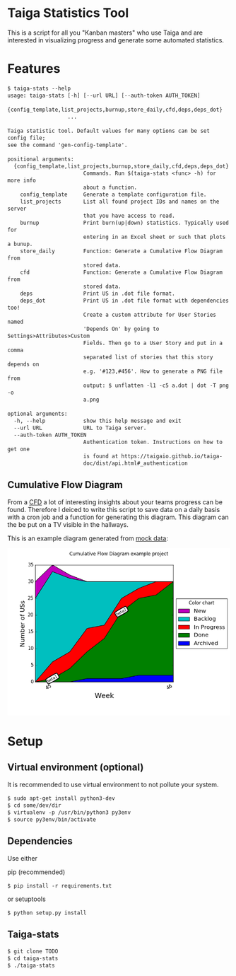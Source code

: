 # Taiga Statistics Tool

This is a script for all you "Kanban masters" who use Taiga and are interested in visualizing progress and generate some automated statistics.

# Features

```console
$ taiga-stats --help
usage: taiga-stats [-h] [--url URL] [--auth-token AUTH_TOKEN]
                   {config_template,list_projects,burnup,store_daily,cfd,deps,deps_dot}
                   ...

Taiga statistic tool. Default values for many options can be set config file;
see the command 'gen-config-template'.

positional arguments:
  {config_template,list_projects,burnup,store_daily,cfd,deps,deps_dot}
                        Commands. Run $(taiga-stats <func> -h) for more info
                        about a function.
    config_template     Generate a template configuration file.
    list_projects       List all found project IDs and names on the server
                        that you have access to read.
    burnup              Print burn(up|down) statistics. Typically used for
                        entering in an Excel sheet or such that plots a bunup.
    store_daily         Function: Generate a Cumulative Flow Diagram from
                        stored data.
    cfd                 Function: Generate a Cumulative Flow Diagram from
                        stored data.
    deps                Print US in .dot file format.
    deps_dot            Print US in .dot file format with dependencies too!
                        Create a custom attribute for User Stories named
                        'Depends On' by going to Settings>Attributes>Custom
                        Fields. Then go to a User Story and put in a comma
                        separated list of stories that this story depends on
                        e.g. '#123,#456'. How to generate a PNG file from
                        output: $ unflatten -l1 -c5 a.dot | dot -T png -o
                        a.png

optional arguments:
  -h, --help            show this help message and exit
  --url URL             URL to Taiga server.
  --auth-token AUTH_TOKEN
                        Authentication token. Instructions on how to get one
                        is found at https://taigaio.github.io/taiga-
                        doc/dist/api.html#_authentication
```

## Cumulative Flow Diagram

From a [CFD](http://brodzinski.com/2013/07/cumulative-flow-diagram.html) a lot of interesting insights about your teams progress can be found. Therefore I deiced to write this script to save data on a daily basis with a cron job and a function for generating this diagram. This diagram can the be put on a TV visible in the hallways.


This is an example diagram generated from [mock data](cfd_example.dat):

![Example CFD](cfd_example.png)


# Setup

## Virtual environment (optional)

It is recommended to use virtual environment to not pollute your system.

```console
$ sudo apt-get install python3-dev
$ cd some/dev/dir
$ virtualenv -p /usr/bin/python3 py3env
$ source py3env/bin/activate
```

## Dependencies

Use either

pip (recommended)

```console
$ pip install -r requirements.txt
```

or setuptools

```console
$ python setup.py install
```

## Taiga-stats

```console
$ git clone TODO
$ cd taiga-stats
$ ./taiga-stats
```
